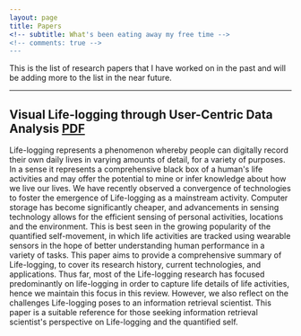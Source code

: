 ```yaml
---
layout: page
title: Papers
<!-- subtitle: What's been eating away my free time -->
<!-- comments: true -->
---
```

This is the list of research papers that I have worked on in the past and will be adding more to the list in the near future.

---

## Visual Life-logging through User-Centric Data Analysis [PDF](/papers/life-logging.pdf)

Life-logging represents a phenomenon whereby people can digitally record their own daily lives in varying amounts of detail, for a variety of purposes. In a sense it represents a comprehensive black box of a human's life activities and may offer the potential to mine or infer knowledge about how we live our lives. We have recently observed a convergence of technologies to foster the emergence of Life-logging as a mainstream activity. Computer storage has become significantly cheaper, and advancements in sensing technology allows for the efficient sensing of personal activities, locations and the environment. This is best seen in the growing popularity of the quantified self-movement, in which life activities are tracked using wearable sensors in the hope of better understanding human performance in a variety of tasks. This paper aims to provide a comprehensive summary of Life-logging, to cover its research history, current technologies, and applications. Thus far, most of the Life-logging research has focused predominantly on life-logging in order to capture life details of life activities, hence we maintain this focus in this review. However, we also reflect on the challenges Life-logging poses to an information retrieval scientist. This paper is a suitable reference for those seeking information retrieval scientist's perspective on Life-logging and the quantified self. 

